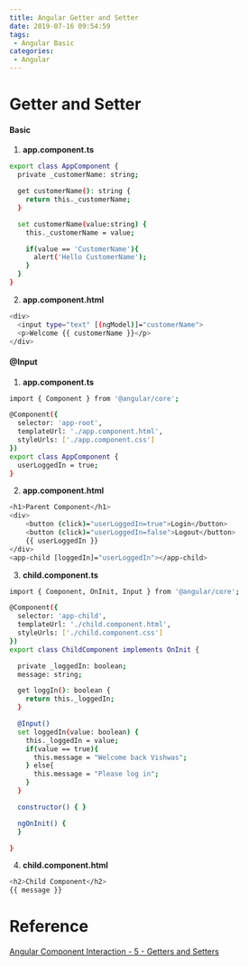 ```yaml
---
title: Angular Getter and Setter
date: 2019-07-16 09:54:59
tags:
 - Angular Basic
categories: 
 - Angular
---
```


# Getter and Setter

#### Basic
1. **app.component.ts**
~~~ bash
export class AppComponent {
  private _customerName: string;

  get customerName(): string {
    return this._customerName;
  }

  set customerName(value:string) {
    this._customerName = value;

    if(value == 'CustomerName'){
      alert('Hello CustomerName');
    }
  }
}
~~~

2. **app.component.html**
~~~ bash
<div>
  <input type="text" [(ngModel)]="customerName">
  <p>Welcome {{ customerName }}</p>
</div>
~~~

#### @Input
1. **app.component.ts**
~~~ bash
import { Component } from '@angular/core';

@Component({
  selector: 'app-root',
  templateUrl: './app.component.html',
  styleUrls: ['./app.component.css']
})
export class AppComponent {
  userLoggedIn = true;
}
~~~

2. **app.component.html**
~~~ bash
<h1>Parent Component</h1>
<div>
    <button (click)="userLoggedIn=true">Login</button>
    <button (click)="userLoggedIn=false">Logout</button>
    {{ userLoggedIn }}
</div>
<app-child [loggedIn]="userLoggedIn"></app-child>
~~~

3. **child.component.ts**
~~~ bash
import { Component, OnInit, Input } from '@angular/core';

@Component({
  selector: 'app-child',
  templateUrl: './child.component.html',
  styleUrls: ['./child.component.css']
})
export class ChildComponent implements OnInit {

  private _loggedIn: boolean;
  message: string;

  get loggIn(): boolean {
    return this._loggedIn;
  }

  @Input()
  set loggedIn(value: boolean) {
    this._loggedIn = value;
    if(value == true){
      this.message = "Welcome back Vishwas";
    } else{
      this.message = "Please log in";
    }
  }

  constructor() { }

  ngOnInit() {
  }

}
~~~

4. **child.component.html**
~~~ bash
<h2>Child Component</h2>
{{ message }}
~~~

# Reference
[Angular Component Interaction - 5 - Getters and Setters](https://www.youtube.com/watch?v=132VfEETYvs&list=PLC3y8-rFHvwgKhaLU8GTyF-5Bb8qT-wzV&index=5)
